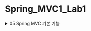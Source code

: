 # Spring_MVC1_Lab1

<details>
<summary>05 Spring MVC 기본 기능 </summary>
<div markdown="1">

## 프로젝트 생성
- packaging에서 Jar와 War의 차이
  - Jar: 내장 서버를 사용(톰캣) webapp 경로 사용하지 않음. 내장 서버 사용에 최적화 되어 있다. 요즈음은 주로 Jar사용
  - War: 내장 서버도 사용 가능하지만 주로 외부 서버에 빌드 파일을 올릴 때 사용

## Logging
- 로그에 대해 간단히 알아보자
- 이제 sout이 아닌 별도의 로깅 라이브러리를 사용하여 로그를 출력할 것
- 참고로 로그 관련 라이브러리도 많고, 깊게 들어가면 끝이 없기에 최소한의 사용 방법만 알아보자

### 로깅 라이브러리
- 스프링 부트 라이브러리를 사용하면 스프링 부트 로깅 라이브러리가 함께 포함된다.
- 스프링 부트 로깅 라이브러리는 기본으로 다음 로깅 라이브러리를 사용
  - SLF4J
  - Logback
- 여러 로그 라이브러리를 통합하여 (어댑터 패턴 등등) 사용할 수 있도록 인터페이스로 제공하는 것이 SLF4J
- Logback은 로그 라이브러리 (구현체) 실무에서 Logback 많이 사용한다

### 로그 선언, 호출

```java
package hello.springmvc.basic;

import lombok.extern.slf4j.Slf4j;
import org.springframework.web.bind.annotation.RequestMapping;
import org.springframework.web.bind.annotation.RestController;

@Slf4j
@RestController
public class LogTestController {

//    private final Logger log = LoggerFactory.getLogger(getClass());

    @RequestMapping("/log-test")
    public String logTest() {
        String name = "Spring";
        System.out.println("name = " + name);
        log.trace("trace log=" + name); //이렇게 쓰면 안된다 출력 안할 건데 선연산이 들어가버림
        log.debug("debug log={}", name);
        log.info("info log={}", name);
        log.warn("warn log={}", name);
        log.error("error log={}", name);

        log.info("info log={}", name);

        return "ok";
    }
}

```

- @RestController
  - @Controller는 반환 값이 String이면 뷰 이름으로 인식되어 뷰를 찾고 뷰가 렌더링 됨
  - @RestController는 반환 값으로 뷰를 찾는 것이 아니라 HTTP 메시지 바디에 바로 입력
  - @ResponseBody와 관련 있는데 뒤에서 더 자세히 볼 것임
- 로그의 출력 내용
  - 시간, 로그 레벨, 프로세스 ID, 쓰레드 명, 클래스 명, 로그 메시지
- 로그 레벨은 다음과 같다.
  - TRACE > DEBUG > INFO > WARN > ERROR
  - 로그 레벨 설정을 변경하며 노출 시킬 로그 레벨을 정할 수 있다.
  - 보통 개발 서버는 debug이상으로 심각한 로그를 출력
  - 운영 서버는 info 출력
- @Slf4j로 로그 선언 부분을 대체 할 수 있다. (롬복이 대신 써준다)

### 올바른 로그 사용법
- 선연산이 되지 않게 하자 
- log.debug("data=" + data)
  - 위와 같이 써도 로그 출력은 올바로 됨 하지만 debug로그를 노출시키지 않을 예정임에도 파라미터 연산이 먼저되어 서버의 자원을 잡아먹는다
  - 이렇게 쓰면 혼난다.
  - 다음과 같이 쓰자 log.debug("data = {}", data)
  - {}가 서식지정자 마냥 치환된다.

### 로그 사용시 장점
- 쓰레드 정보, 클래스 이름 같은 부가 정보를 함께 볼 수 있고 출력 모양을 조정 간으
- 로그 레벨에 따라 노출여부를 결정 가능
- 콘솔에만 아니라 파일, 네트워크 등 로그를 별도의 위치에 남길 수도 있음
- 특히 파일로 남길 때는 일별 특정 용량에 따라 로그를 분할하는 것도 가능
- 성능도 sout보다 파워풀하다 (내부 버퍼링, 멀티 쓰레드 등등)

## MappingController
- 몇가지를 짚고 코드로 넘어가서 url에 따라 컨트롤러가 매핑되어 동작하는 여러가지 방식을 체크하자
- 첫번째
  - /hello-basic
  - /hello-basic/
  - 스프링 부트 3.0이전은 위의 두 url을 다른 url로 인식
  - 스프링 부트 3.0이후에는 다른 url로 인식
- 두번째
  - @RequestMapping에 method 속성으로 HTTP 메서드를 지정하지 않으면 HTTP 메서드와 무관하게 호출
  - 모두 허용한다.
- 이제 본격적으로 코드를 보자 

```java
package hello.springmvc.basic.requestmapping;

import org.slf4j.Logger;
import org.slf4j.LoggerFactory;
import org.springframework.http.MediaType;
import org.springframework.web.bind.annotation.*;

@RestController
public class MappingController {

    private Logger log = LoggerFactory.getLogger(getClass());

    //배열 형태도 가능 배열안에 있는 url에 컨트롤러 메서드를 매핑시킨다 
    //모든 형태의 메서드를 허용하지 않고 특정 형태만 허용하도록 method를 한정할 수 있다 
    @RequestMapping(value = {"/hello-basic", "/hello-go"}, method = RequestMethod.GET)
    public String helloBasic() {
        log.info("helloBasic");
        return "ok";
    }

    /**
     * 편리한 축약 애노테이션 (코드 보기)
     * 애노테이션을 살펴보면 우리가 써야할 코드를 대신 써주는 것을 확인 가능 
     * 편리한 축약이라고 표현한 이유 
     * @return
     * @GetMapping
     * @PostMapping
     * @PutMapping
     * @DeleteMapping
     * @PatchMapping
     */
    @GetMapping("/mapping-get-v2")
    public String mappingGetv2() {
        log.info("mapping-get-v2");
        return "ok";
    }

    /**
     * PathVariable 사용
     * 변수명이 같으면 생략 가능
     *
     * @PathVariable("userId") String data
     * @PathVariable String userId
     * @PathVariable("userId") String userId -> @PathVariable userId
     * /mapping/userA
     * url 자체에 값이 들어있는 형태
     * 경로 변수, pathVariable
     * 이거 진짜 많이 사용
     */
    @GetMapping("/mapping/{userId}")
    public String mappingPath(@PathVariable("userId") String data) {
        log.info("mappingPath userId={}", data);
        return "ok";
    }

    /**
     * PathVariable 사용 다중
     *
     * @param userId
     * @param orderId
     * @return
     */
    @GetMapping("/mapping/users/{userId}/orders/{orderId}")
    public String mappingPath(@PathVariable String userId, @PathVariable String orderId) {
        log.info("mappingPath userId={}, orderId={}", userId, orderId);
        return "ok";
    }

    /**
     * 파라미터로 추가 매핑
     * 특정 파라미터 정보가 있으면 호출 되는 메서드 만들기
     * params="mode",
     * params="!mode"
     * params="mode=debug"
     * params="mode!=debug"
     * params = {"mode=debug","data=good}
     * @return
     * 애노테이션에 들어있는 파라미터가 요청에 포함되어 있을 경우에만 메서드가 호출된다
     * mode=debug를 url에서 빼면 메서드 호출 안됨
     */
    @GetMapping(value = "/mapping-param", params = "mode=debug")
    public String mappingParam() {
        log.info("mappingParam");
        return "ok";
    }

    /**
     * 특정 헤더로 추가 매핑
     * 요청의 헤더에 mode=debug가 있어야 메서드가 호출된다.
     * headers="mode",
     * headers="!mode"
     * headers="mode=debug"
     * headers="mode!=debug" (! = )
     */
    @GetMapping(value = "/mapping-header", headers = "mode=debug")
    public String mappingHeader() {
        log.info("mappingHeader");
        return "ok";
    }

    /**
     * Content-Type 헤더 기반 추가 매핑 Media Type
     * consumes="application/json"
     * consumes="!application/json"
     * consumes="application/*"
     * consumes="*\/*"
     * MediaType.APPLICATION_JSON_VALUE
     */
    @PostMapping(value = "/mapping-consume", consumes = MediaType.APPLICATION_JSON_VALUE)
    public String mappingConsumes() {
        log.info("mappingConsumes");
        return "ok";
    }

    /**
     * Accept 헤더 기반 Media Type
     * 클라이언트가 요청할 때 나는 이런 데이터를 받아들일 수 있다고 헤더 정보를 남기면 그에 따라 추가적인 매핑을 하는 것
     * Accept는 클라이언트가 받아들일 수 있는,
     * produce는 서버가 반환하는 타입
     * produces = "text/html"
     * produces = "!text/html"
     * produces = "text/*"
     * produces = "*\/*"
     * MediaType.TEXT_HTML_VALUE
     */
    @PostMapping(value = "/mapping-produce", produces = MediaType.TEXT_HTML_VALUE)
    public String mappingProduces() {
        log.info("mappingProduces");
        return "ok";
    }
}

```

## 요청 매핑 -API 예시
- 회원 관리를 HTTP API로 만든다 생각하고 매핑을 어떻게 하는지 알아보자
```java
package hello.springmvc.basic.requestmapping;

import org.springframework.web.bind.annotation.*;

/**
 * 회원 목록 조회: GET /users
 * 회원 등록: POST /users
 * 회원 조회: GET /users/{userId}
 * 회원 수정: PATCH /users/{userId}
 * 회원 삭제: DELETE /users/{userId}
 */
@RequestMapping("/mapping/users") //리소스 계층화
@RestController
public class MappingClassController {

  public String user() {
    return "get users";
  }

  public String addUser() {
    return "post user";
  }

  @GetMapping("/{userId}")
  public String findUser(@PathVariable String userId) {
    return "get userId=" + userId;
  }

  @PatchMapping("/{userId}")
  public String update(@PathVariable String userId) {
    return "update userId=" + userId;
  }

  @DeleteMapping("/{userId}")
  public String deleteUser(@PathVariable String userId) {
    return "delete userId=" + userId;
  }


}
 
```

- 같은 url name도 http메서드에 따라 다르게 매핑되는 것을 확인 가능
- 클래스레벨 url과 메서드 레벨 url을 통해 자원의 계층화 가능 
- 보기 쉽고 쓰기 쉽다 
- 매핑 방법을 이해했으니 이제부터 HTTP 요청이 보내는 데이터들을 스프링 MVC로 어떻게 조회하는지 알아보자

## HTTP 요청 - 기본, 헤더 조회


</div>
</details>